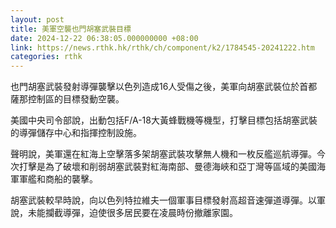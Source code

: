 ```yaml
---
layout: post
title: 美軍空襲也門胡塞武裝目標
date: 2024-12-22 06:38:05.000000000 +08:00
link: https://news.rthk.hk/rthk/ch/component/k2/1784545-20241222.htm
categories: rthk
---
```


也門胡塞武裝發射導彈襲擊以色列造成16人受傷之後，美軍向胡塞武裝位於首都薩那控制區的目標發動空襲。

美國中央司令部說，出動包括F/A-18大黃蜂戰機等機型，打擊目標包括胡塞武裝的導彈儲存中心和指揮控制設施。

聲明說，美軍還在紅海上空擊落多架胡塞武裝攻擊無人機和一枚反艦巡航導彈。今次打擊是為了破壞和削弱胡塞武裝對紅海南部、曼德海峽和亞丁灣等區域的美國海軍軍艦和商船的襲擊。

胡塞武裝較早時說，向以色列特拉維夫一個軍事目標發射高超音速彈道導彈。以軍說，未能攔截導彈，迫使很多居民要在凌晨時份撤離家園。
